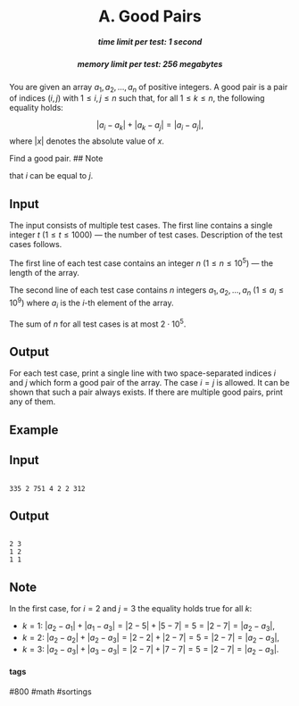 <h1 style='text-align: center;'> A. Good Pairs</h1>

<h5 style='text-align: center;'>time limit per test: 1 second</h5>
<h5 style='text-align: center;'>memory limit per test: 256 megabytes</h5>

You are given an array $a_1, a_2, \ldots, a_n$ of positive integers. A good pair is a pair of indices $(i, j)$ with $1 \leq i, j \leq n$ such that, for all $1 \leq k \leq n$, the following equality holds:

$$ |a_i - a_k| + |a_k - a_j| = |a_i - a_j|, $$ where $|x|$ denotes the absolute value of $x$.

Find a good pair. ## Note

 that $i$ can be equal to $j$.

## Input

The input consists of multiple test cases. The first line contains a single integer $t$ ($1 \leq t \leq 1000$) — the number of test cases. Description of the test cases follows.

The first line of each test case contains an integer $n$ ($1 \leq n \leq 10^5$) — the length of the array.

The second line of each test case contains $n$ integers $a_1, a_2, \ldots, a_n$ ($1 \leq a_i \leq 10^9$) where $a_i$ is the $i$-th element of the array.

The sum of $n$ for all test cases is at most $2 \cdot 10^5$.

## Output

For each test case, print a single line with two space-separated indices $i$ and $j$ which form a good pair of the array. The case $i=j$ is allowed. It can be shown that such a pair always exists. If there are multiple good pairs, print any of them.

## Example

## Input


```

335 2 751 4 2 2 312
```
## Output


```

2 3
1 2
1 1

```
## Note

In the first case, for $i = 2$ and $j = 3$ the equality holds true for all $k$: 

* $k = 1$: $|a_2 - a_1| + |a_1 - a_3| = |2 - 5| + |5 - 7| = 5 = |2 - 7| = |a_2-a_3|$,
* $k = 2$: $|a_2 - a_2| + |a_2 - a_3| = |2 - 2| + |2 - 7| = 5 = |2 - 7| = |a_2-a_3|$,
* $k = 3$: $|a_2 - a_3| + |a_3 - a_3| = |2 - 7| + |7 - 7| = 5 = |2 - 7| = |a_2-a_3|$.


#### tags 

#800 #math #sortings 